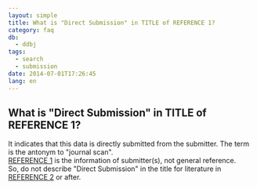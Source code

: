 ```yaml
---
layout: simple
title: What is "Direct Submission" in TITLE of REFERENCE 1?
category: faq
db:
  - ddbj
tags: 
  - search
  - submission
date: 2014-07-01T17:26:45
lang: en
---
```


## What is "Direct Submission" in TITLE of REFERENCE 1?

<p>It indicates that this data is directly submitted from the submitter. The term is the antonym to "journal scan". <br><a href="/ddbj/flat-file-e.html#Reference1B">REFERENCE 1</a> is the information of submitter(s), not general reference. <br>So, do not describe "Direct Submission" in the title for literature in <a href="/ddbj/flat-file-e.html#Reference2B">REFERENCE 2</a> or after. </p>
